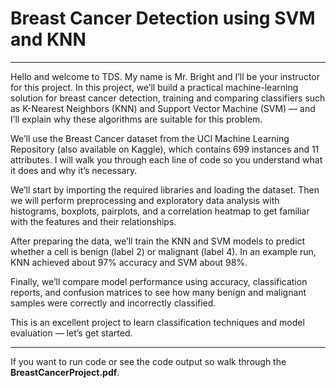 # Breast Cancer Detection using SVM and KNN

---

Hello and welcome to TDS. My name is Mr. Bright and I’ll be your instructor for this project. In this project, we’ll build a practical machine-learning solution for breast cancer detection, training and comparing classifiers such as K-Nearest Neighbors (KNN) and Support Vector Machine (SVM) — and I’ll explain why these algorithms are suitable for this problem.

We’ll use the Breast Cancer dataset from the UCI Machine Learning Repository (also available on Kaggle), which contains 699 instances and 11 attributes. I will walk you through each line of code so you understand what it does and why it’s necessary.

We’ll start by importing the required libraries and loading the dataset. Then we will perform preprocessing and exploratory data analysis with histograms, boxplots, pairplots, and a correlation heatmap to get familiar with the features and their relationships.

After preparing the data, we’ll train the KNN and SVM models to predict whether a cell is benign (label 2) or malignant (label 4). In an example run, KNN achieved about 97% accuracy and SVM about 98%.

Finally, we’ll compare model performance using accuracy, classification reports, and confusion matrices to see how many benign and malignant samples were correctly and incorrectly classified.

This is an excellent project to learn classification techniques and model evaluation — let’s get started.

---

If you want to run code or see the code output so walk through the  **BreastCancerProject.pdf**.
